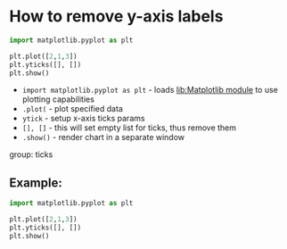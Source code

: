# How to remove y-axis labels

```python
import matplotlib.pyplot as plt

plt.plot([2,1,3])
plt.yticks([], [])
plt.show()
```

- `import matplotlib.pyplot as plt` - loads [lib:Matplotlib module](python-matplotlib/how-to-install-matplotlib-python-lib-in-ubuntu-ubuntuversion) to use plotting capabilities
- `.plot(` - plot specified data
- `ytick` - setup x-axis ticks params
- `[], []` - this will set empty list for ticks, thus remove them
- `.show()` - render chart in a separate window

group: ticks

## Example: 
```python
import matplotlib.pyplot as plt

plt.plot([2,1,3])
plt.yticks([], [])
plt.show()
```

